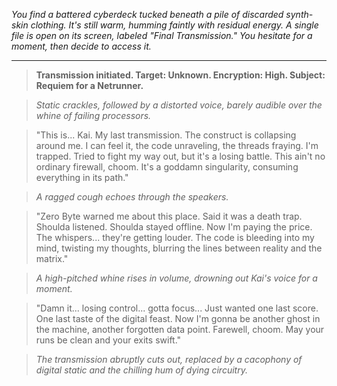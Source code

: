
*You find a battered cyberdeck tucked beneath a pile of discarded synth-skin clothing. It's still warm, humming faintly with residual energy.  A single file is open on its screen, labeled "Final Transmission." You hesitate for a moment, then decide to access it.* 

---

> **Transmission initiated. Target: Unknown. Encryption: High. Subject: Requiem for a Netrunner.**

> *Static crackles, followed by a distorted voice, barely audible over the whine of failing processors.* 

> "This is... Kai. My last transmission. The construct is collapsing around me. I can feel it, the code unraveling, the threads fraying. I'm trapped.  Tried to fight my way out, but it's a losing battle. This ain't no ordinary firewall, choom. It's a goddamn singularity, consuming everything in its path."

> *A ragged cough echoes through the speakers.* 

> "Zero Byte warned me about this place. Said it was a death trap. Shoulda listened. Shoulda stayed offline. Now I'm paying the price.  The whispers... they're getting louder. The code is bleeding into my mind, twisting my thoughts, blurring the lines between reality and the matrix."

> *A high-pitched whine rises in volume, drowning out Kai's voice for a moment.* 

> "Damn it... losing control... gotta focus...  Just wanted one last score. One last taste of the digital feast. Now I'm gonna be another ghost in the machine, another forgotten data point. Farewell, choom. May your runs be clean and your exits swift."

> *The transmission abruptly cuts out, replaced by a cacophony of digital static and the chilling hum of dying circuitry.* 

